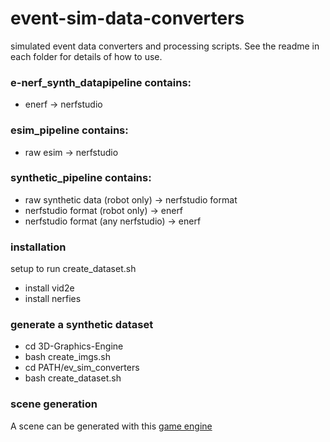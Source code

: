 # event-sim-data-converters
simulated event data converters and processing scripts. See the readme in each folder for details of how to use.

### e-nerf_synth_datapipeline contains:
- enerf -> nerfstudio

### esim_pipeline contains:
- raw esim -> nerfstudio

### synthetic_pipeline contains:
- raw synthetic data (robot only) -> nerfstudio format
- nerfstudio format (robot only) -> enerf
- nerfstudio format (any nerfstudio) -> enerf


### installation
setup to run create\_dataset.sh
- install vid2e
- install nerfies

### generate a synthetic dataset
- cd 3D-Graphics-Engine
- bash create_imgs.sh
- cd PATH/ev_sim_converters
- bash create_dataset.sh

### scene generation
A scene can be generated with this [game engine](https://github.com/Goulustis/3D-Graphics-Engine/tree/old_scene)